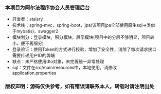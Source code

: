 ### 本项目为阿尔法程序协会人员管理后台
- 开发者：stalary 
- 技术栈：spring-mvc，spring-boot，jpa(该项目jpa全部使用原生sql->类似于mybatis)，swagger2
- 模块划分：登录模块，积分模块，展示模块(项目中的分层不够明显，项目较小，便不再细分)
- 登录验证：使用Token的方式进行校验，增加了安全性，消除了每次请求接口需要传递用户ID的弊端
- 缺点：未严格使用dto对象，未完善统一异常处理
- sql：文件在src/main/resources中，本地使用，请修改application.properties

### 版权声明：源码仅供参考，如有错误请联系本人，转载时请注明出处